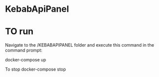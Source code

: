 # KebabApiPanel


# TO run
Navigate to the /KEBABAPIPANEL folder and execute this command in the command prompt:

docker-compose up

To stop
docker-compose stop
